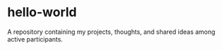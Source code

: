 # hello-world
A repository containing my projects, thoughts, and shared ideas among active participants. 
